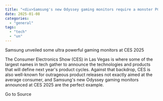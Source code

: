 ```yaml
---
title: "<div>Samsung's new Odyssey gaming monitors require a monster PC build</div>"
date: 2025-01-08
categories: 
  - "general"
tags: 
  - "tech"
  - "un"
---
```


Samsung unveiled some ultra powerful gaming monitors at CES 2025

The Consumer Electronics Show (CES) in Las Vegas is where some of the largest names in tech gather to announce the technologies and products that will define next year's product cycles. Against that backdrop, CES is also well-known for outrageous product releases not exactly aimed at the average consumer, and Samsung's new Odyssey gaming monitors announced at CES 2025 are the perfect example.

Go to Source
